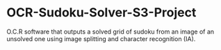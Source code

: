 # OCR-Sudoku-Solver-S3-Project
O.C.R software that outputs a solved grid of sudoku from an image of an unsolved one using image splitting and character recognition (IA).
